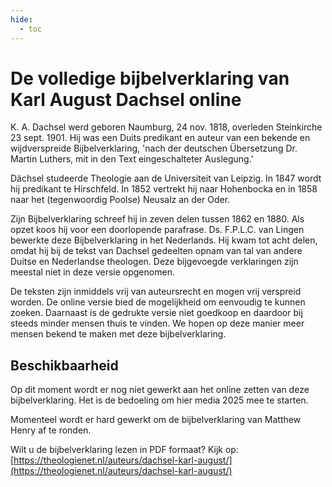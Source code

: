 ```yaml
---
hide:
  - toc
---
```


# De volledige bijbelverklaring van Karl August Dachsel online

K. A. Dachsel werd geboren Naumburg, 24 nov. 1818, overleden Steinkirche 23 sept. 1901. Hij was een Duits predikant en auteur van een bekende en wijdverspreide Bijbelverklaring, 'nach der deutschen Übersetzung Dr. Martin Luthers, mit in den Text eingeschalteter Auslegung.'

Dächsel studeerde Theologie aan de Universiteit van Leipzig. In 1847 wordt hij predikant te Hirschfeld. In 1852 vertrekt hij naar Hohenbocka en in 1858 naar het (tegenwoordig Poolse) Neusalz an der Oder.

Zijn Bijbelverklaring schreef hij in zeven delen tussen 1862 en 1880. Als opzet koos hij voor een doorlopende parafrase. Ds. F.P.L.C. van Lingen bewerkte deze Bijbelverklaring in het Nederlands. Hij kwam tot acht delen, omdat hij bij de tekst van Dachsel gedeelten opnam van tal van andere Duitse en Nederlandse theologen. Deze bijgevoegde verklaringen zijn meestal niet in deze versie opgenomen. 

De teksten zijn inmiddels vrij van auteursrecht en mogen vrij verspreid worden. De online versie bied de mogelijkheid om eenvoudig te kunnen zoeken. Daarnaast is de gedrukte versie niet goedkoop en daardoor bij steeds minder mensen thuis te vinden. We hopen op deze manier meer mensen bekend te maken met deze bijbelverklaring. 

## Beschikbaarheid

Op dit moment wordt er nog niet gewerkt aan het online zetten van deze bijbelverklaring. Het is de bedoeling om hier media 2025 mee te starten.

Momenteel wordt er hard gewerkt om de bijbelverklaring van Matthew Henry af te ronden.

Wilt u de bijbelverklaring lezen in PDF formaat? Kijk op: [https://theologienet.nl/auteurs/dachsel-karl-august/](https://theologienet.nl/auteurs/dachsel-karl-august/) 